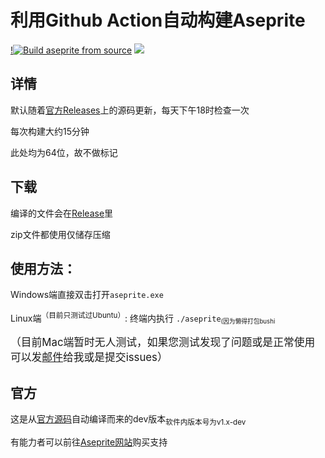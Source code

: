 # 利用Github Action自动构建Aseprite
[!![Build aseprite from source](https://github.com/Insouciant21/action_aseprite/workflows/Build%20aseprite%20from%20source/badge.svg)](https://github.com/Insouciant21/action_aseprite/actions)
[![](https://data.jsdelivr.com/v1/package/gh/insouciant21/action_aseprite/badge)](https://www.jsdelivr.com/package/gh/insouciant21/action_aseprite)

## 详情

默认随着[官方Releases](github.com/aseprite/aseprite/releases)上的源码更新，每天下午18时检查一次

每次构建大约15分钟

此处均为64位，故不做标记

## 下载

编译的文件会在[Release](https://github.com/Insouciant21/action_aseprite/releases/latest)里

zip文件都使用仅储存压缩

## 使用方法：
Windows端直接双击打开<code>aseprite.exe</code>

Linux端<sup>（目前只测试过Ubuntu）</sup>: 终端内执行 <code>./aseprite</code><small><sub>(因为懒得打包bushi</sub></small>

<big>（目前Mac端暂时无人测试，如果您测试发现了问题或是正常使用可以发[邮件](mailto:2964318290@qq.com)给我或是提交issues）</big>

## 官方
这是从[官方源码](https://github.com/aseprite)自动编译而来的dev版本<sub>软件内版本号为v1.x-dev</sub>

有能力者可以前往[Aseprite网站](https://aseprite.org/#buy)购买支持
